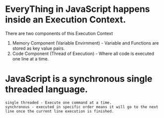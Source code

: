 # EveryThing in JavaScript happens inside an Execution Context.

There are two components of this Execution Context 
   1. Memory Component (Variable Envirnment) - Variable and Functions are stored as key value pairs.
   2. Code Component (Thread of Execution) - Where all code is executed one line at a time.


# JavaScript is a synchronous single threaded language.
    single threaded - Execute one command at a time.
    synchronous - executed in specific order means it will go to the next line once the current line execution is finished.